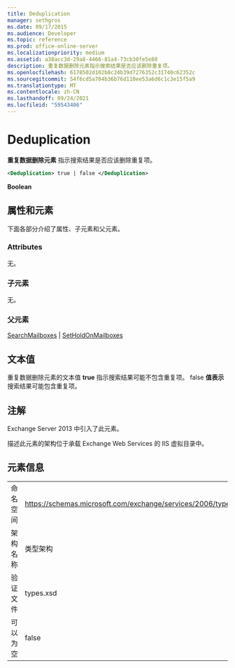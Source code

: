 ```yaml
---
title: Deduplication
manager: sethgros
ms.date: 09/17/2015
ms.audience: Developer
ms.topic: reference
ms.prod: office-online-server
ms.localizationpriority: medium
ms.assetid: a38acc3d-29a8-4466-81a4-73cb30fe5e80
description: 重复数据删除元素指示搜索结果是否应该删除重复项。
ms.openlocfilehash: 6178502d102b8c24b39d7276352c31740c62352c
ms.sourcegitcommit: 54f6cd5a704b36b76d110ee53a6d6c1c3e15f5a9
ms.translationtype: MT
ms.contentlocale: zh-CN
ms.lasthandoff: 09/24/2021
ms.locfileid: "59543406"
---
```

# <a name="deduplication"></a>Deduplication

**重复数据删除元素** 指示搜索结果是否应该删除重复项。 
  
```XML
<Deduplication> true | false </Deduplication>
```

**Boolean**

## <a name="attributes-and-elements"></a>属性和元素

下面各部分介绍了属性、子元素和父元素。
  
### <a name="attributes"></a>Attributes

无。
  
### <a name="child-elements"></a>子元素

无。
  
### <a name="parent-elements"></a>父元素

[SearchMailboxes](searchmailboxes.md)  | [SetHoldOnMailboxes](setholdonmailboxes.md)
  
## <a name="text-value"></a>文本值

重复数据删除元素的文本值 **true** 指示搜索结果可能不包含重复项。 false **值表示** 搜索结果可能包含重复项。 
  
## <a name="remarks"></a>注解

Exchange Server 2013 中引入了此元素。
  
描述此元素的架构位于承载 Exchange Web Services 的 IIS 虚拟目录中。
  
## <a name="element-information"></a>元素信息

|||
|:-----|:-----|
|命名空间  <br/> |https://schemas.microsoft.com/exchange/services/2006/types  <br/> |
|架构名称  <br/> |类型架构  <br/> |
|验证文件  <br/> |types.xsd  <br/> |
|可以为空  <br/> |false  <br/> |
   

